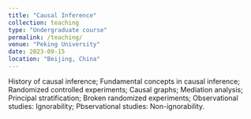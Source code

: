 ```yaml
---
title: "Causal Inference"
collection: teaching
type: "Undergraduate course"
permalink: /teaching/
venue: "Peking University"
date: 2023-09-15
location: "Beijing, China"
---
```


History of causal inference;
Fundamental concepts in causal inference;
Randomized controlled experiments;
Causal graphs;
Mediation analysis;
Principal stratification;
Broken randomized experiments;
Observational studies: Ignorability;
Pbservational studies: Non-ignorability.
